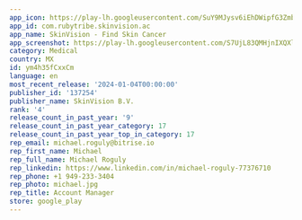 ```yaml
---
app_icon: https://play-lh.googleusercontent.com/SuY9MJysv6iEhDWipfG3ZmbsTy6McwpiHLevqJahllVOPv4N53CZxhW025pyUeSRL6_x
app_id: com.rubytribe.skinvision.ac
app_name: SkinVision - Find Skin Cancer
app_screenshot: https://play-lh.googleusercontent.com/S7UjL83QMHjnIXQXl-YrwhlmfqWfJBYINdog5xXInSgUV6hifPEkQss3z1RTHUxJgaPK
category: Medical
country: MX
id: ym4h35fCxxCm
language: en
most_recent_release: '2024-01-04T00:00:00'
publisher_id: '137254'
publisher_name: SkinVision B.V.
rank: '4'
release_count_in_past_year: '9'
release_count_in_past_year_category: 17
release_count_in_past_year_top_in_category: 17
rep_email: michael.roguly@bitrise.io
rep_first_name: Michael
rep_full_name: Michael Roguly
rep_linkedin: https://www.linkedin.com/in/michael-roguly-77376710
rep_phone: +1 949-233-3404
rep_photo: michael.jpg
rep_title: Account Manager
store: google_play
---
```

